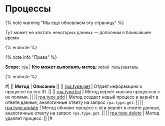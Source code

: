 # Процессы

{% note warning "Мы еще обновляем эту страницу" %}

Тут может не хватать некоторых данных — дополним в ближайшее время

{% endnote %}

{% note info "Права" %}

**Scope**: [`rpa`](../../../scopes/permissions.md) | **Кто может выполнять метод**: `любой пользователь`

{% endnote %}

#|
|| **Метод** | **Описание** ||
|| [rpa.type.get](./rpa-type-get.md) | Отдаёт информацию о процессе по его ID. ||
|| [rpa.type.list](./rpa-type-list.md) | Метод вернёт массив процессов с их полями. ||
|| [rpa.type.add](./rpa-type-add.md) | Метод создаст новый процесс и вернёт в ответе данные, аналогичные ответу на запрос `rpa.type.get`. ||
|| [rpa.type.update](./rpa-type-update.md) | Метод обновит процесс с id и вернёт в ответе данные, аналогичные ответу на запрос `rpa.type.get`. ||
|| [rpa.type.delete](./rpa-type-delete.md) | Метод удаляет процесс. ||
|#